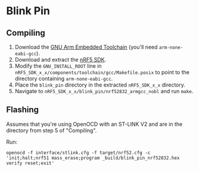 # Blink Pin

## Compiling

1. Download the [GNU Arm Embedded Toolchain](https://developer.arm.com/tools-and-software/open-source-software/developer-tools/gnu-toolchain/gnu-rm/downloads) (you'll need `arm-none-eabi-gcc`).
2. Download and extract the [nRF5 SDK](https://www.nordicsemi.com/Products/Development-software/nRF5-SDK/Download).
3. Modify the `GNU_INSTALL_ROOT` line in `nRF5_SDK_x_x/components/toolchain/gcc/Makefile.posix` to point to the directory containing `arm-none-eabi-gcc`.
4. Place the `blink_pin` directory in the extracted `nRF5_SDK_x_x` directory.
5. Navigate to `nRF5_SDK_x_x/blink_pin/nrf52832_armgcc_nobl` and run `make`.

## Flashing

Assumes that you're using OpenOCD with an ST-LINK V2 and are in the directory from step 5 of "Compiling".

Run:

```
openocd -f interface/stlink.cfg -f target/nrf52.cfg -c 'init;halt;nrf51 mass_erase;program _build/blink_pin_nrf52832.hex verify reset;exit'
```
